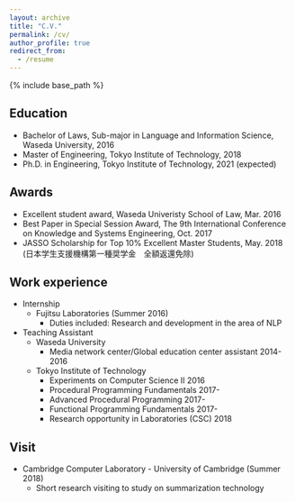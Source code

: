 ```yaml
---
layout: archive
title: "C.V."
permalink: /cv/
author_profile: true
redirect_from:
  - /resume
---
```


{% include base_path %}

## Education
* Bachelor of Laws, Sub-major in Language and Information Science, Waseda University, 2016
* Master of Engineering, Tokyo Institute of Technology, 2018
* Ph.D. in Engineering, Tokyo Institute of Technology, 2021 (expected)

## Awards
* Excellent student award, Waseda Univeristy School of Law, Mar. 2016
* Best Paper in Special Session Award, The 9th International Conference on Knowledge and Systems Engineering, Oct. 2017
* JASSO Scholarship for Top 10% Excellent Master Students, May. 2018 (日本学生支援機構第一種奨学金　全額返還免除)

## Work experience
* Internship
  * Fujitsu Laboratories (Summer 2016)
    * Duties included: Research and development in the area of NLP
* Teaching Assistant
  * Waseda University
    * Media network center/Global education center assistant 2014-2016
  * Tokyo Institute of Technology 
    * Experiments on Computer Science II 2016
    * Procedural Programming Fundamentals 2017-
    * Advanced Procedural Programming 2017- 
    * Functional Programming Fundamentals 2017-
    * Research opportunity in Laboratories (CSC) 2018

## Visit
* Cambridge Computer Laboratory - University of Cambridge (Summer 2018)
  * Short research visiting to study on summarization technology


<!-- 
Talks
======
  <ul>{% for post in site.talks %}
    {% include archive-single-talk-cv.html %}
  {% endfor %}</ul>
  
Teaching
======
  <ul>{% for post in site.teaching %}
    {% include archive-single-cv.html %}
  {% endfor %}</ul>
  
Service and leadership
======
* Currently signed in to 43 different slack teams
-->
